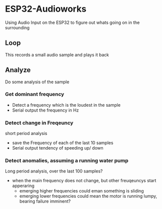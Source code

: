 # ESP32-Audioworks

Using Audio Input on the ESP32 to figure out whats going on in the surrounding

## Loop

This records a small audio sample and plays it back

## Analyze 

Do some analysis of the sample

### Get dominant frequency

- Detect a frequency which is the loudest in the sample
- Serial output the frequency in Hz

### Detect change in Freqeuncy

short period analysis

- save the Frequency of each of the last 10 samples
- Serial output tendency of speeding up/ down

### Detect anomalies, assuming a running water pump

Long period analysis, over the last 100 samples?

- when the main frequency does not change, but other freuqeuncys start apperaring
  - emerging higher frequencies could eman something is sliding
  - emerging lower frequencies could mean the motor is running lumpy, bearing failure imminent?